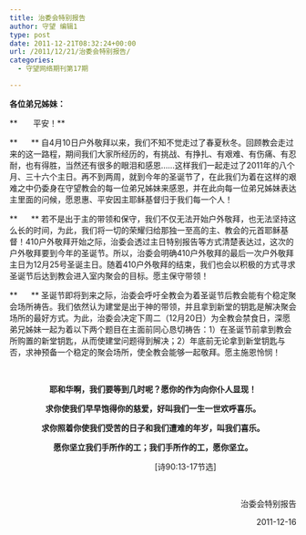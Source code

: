 ```yaml
---
title: 治委会特别报告
author: 守望 编辑1
type: post
date: 2011-12-21T08:32:24+00:00
url: /2011/12/21/治委会特别报告/
categories:
  - 守望网络期刊第17期

---
```

**各位弟兄姊妹：**

**       平安！**

**      ** 自4月10日户外敬拜以来，我们不知不觉走过了春夏秋冬。回顾教会走过来的这一路程，期间我们大家所经历的，有挑战、有挣扎、有艰难、有伤痛、有忍耐，也有得胜，当然还有很多的眼泪和感恩……这样我们一起走过了2011年的八个月、三十六个主日。再不到两周，就到今年的圣诞节了，在此我们为着在这样的艰难之中仍委身在守望教会的每一位弟兄姊妹来感恩，并在此向每一位弟兄姊妹表达主里面的问候，愿恩惠、平安因主耶稣基督归于我们每一个人！<!--more-->

**      ** 若不是出于主的带领和保守，我们不仅无法开始户外敬拜，也无法坚持这么长的时间，为此，我们将一切的荣耀归给那独一至高的主、教会的元首耶稣基督！410户外敬拜开始之际，治委会透过主日特别报告等方式清楚表达过，这次的户外敬拜要到今年的圣诞节。所以，治委会明确410户外敬拜的最后一次户外敬拜主日为12月25号圣诞主日。随着410户外敬拜的结束，我们也会以积极的方式寻求圣诞节后达到教会进入室内聚会的目标。愿主保守带领！

**      ** 圣诞节即将到来之际，治委会呼吁全教会为着圣诞节后教会能有个稳定聚会场所祷告。我们依然认为建堂是出于神的带领，并且拿到新堂的钥匙是解决聚会场所的最好方式。为此，治委会决定下周二（12月20日）为全教会禁食日，深愿弟兄姊妹一起为着以下两个题目在主面前同心恳切祷告：1）在圣诞节前拿到教会所购置的新堂钥匙，从而使建堂问题得到解决；2）年底前无论拿到新堂钥匙与否，求神预备一个稳定的聚会场所，使全教会能够一起敬拜。愿主施恩怜悯！

&nbsp;

<p style="text-align: center;">
  <strong>耶和华啊，我们要等到几时呢？愿你的作为向你仆人显现！</strong>
</p>

<p style="text-align: center;">
  <strong>求你使我们早早饱得你的慈爱，好叫我们一生一世欢呼喜乐。</strong>
</p>

<p style="text-align: center;">
  <strong>求你照着你使我们受苦的日子和我们遭难的年岁，叫我们喜乐。</strong>
</p>

<p style="text-align: center;">
  <strong>愿你坚立我们手所作的工；我们手所作的工，愿你坚立。</strong>
</p>

<p align="center">
                               [诗90:13-17节选]
</p>

<p style="text-align: right;" align="center">
   
</p>

<p style="text-align: right;" align="center">
  治委会特别报告
</p>

<p style="text-align: right;" align="center">
  2011-12-16
</p>

<p align="center">
   
</p>